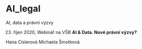 # AI_legal
AI, data a právní výzvy

23. říjen 2020, Webinář na VŠB **AI & Data. Nové právní výzvy?**

Hana Císlerová
Michaela Šmotková

